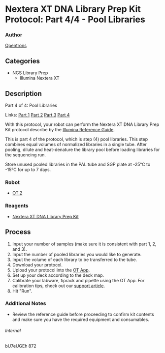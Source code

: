 # Nextera XT DNA Library Prep Kit Protocol: Part 4/4 - Pool Libraries

### Author
[Opentrons](http://www.opentrons.com/)

## Categories
* NGS Library Prep
     * Illumina Nextera XT

## Description
Part 4 of 4: Pool Libraries


Links: [Part 1](./872-cosmosid-ngs-library-prep-part1) [Part 2](./872-cosmosid-ngs-library-prep-part2) [Part 3](./872-cosmosid-ngs-library-prep-part3) [Part 4](./872-cosmosid-ngs-library-prep-part4)

With this protocol, your robot can perform the Nextera XT DNA Library Prep Kit protocol describe by the [Illumina Reference Guide](https://support.illumina.com/content/dam/illumina-support/documents/documentation/chemistry_documentation/samplepreps_nextera/nextera-xt/nextera-xt-library-prep-reference-guide-15031942-03.pdf).

This is part 4 of the protocol, which is step (4) pool libraries. This step combines equal volumes of normalized libraries in a single tube. After pooling, dilute and heat-denature the library pool before loading libraries for the sequencing run.

Store unused pooled libraries in the PAL tube and SGP plate at -25°C to -15°C for up to 7 days.

### Robot
* [OT 2](https://opentrons.com/ot-2)

### Reagents
* [Nextera XT DNA Library Prep Kit](https://www.illumina.com/products/by-type/sequencing-kits/library-prep-kits/nextera-xt-dna.html)

## Process
1. Input your number of samples (make sure it is consistent with part 1, 2, and 3).
2. Input the number of pooled libraries you would like to generate.
3. Input the volume of each library to be transferred to the tube.
4. Download your protocol.
5. Upload your protocol into the [OT App](https://opentrons.com/ot-app).
6. Set up your deck according to the deck map.
7. Calibrate your labware, tiprack and pipette using the OT App. For calibration tips, check out our [support article](https://support.opentrons.com/ot-2/getting-started-software-setup/deck-calibration).
8. Hit "Run".

### Additional Notes
* Review the reference guide before proceeding to confirm kit contents and make sure you have the required equipment and consumables.

###### Internal
bU7eUGEh
872
